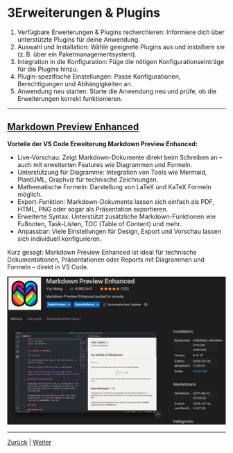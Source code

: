 # 3Erweiterungen & Plugins

1. Verfügbare Erweiterungen & Plugins recherchieren: Informiere dich über unterstützte Plugins für deine Anwendung.
2. Auswahl und Installation: Wähle geeignete Plugins aus und installiere sie (z. B. über ein Paketmanagementsystem).
3. Integration in die Konfiguration: Füge die nötigen Konfigurationseinträge für die Plugins hinzu.
4. Plugin-spezifische Einstellungen: Passe Konfigurationen, Berechtigungen und Abhängigkeiten an.
5. Anwendung neu starten: Starte die Anwendung neu und prüfe, ob die Erweiterungen korrekt funktionieren.

---

## [Markdown Preview Enhanced](https://github.com/shd101wyy/vscode-markdown-preview-enhanced)

**Vorteile der VS Code Erweiterung Markdown Preview Enhanced:**

- Live-Vorschau: Zeigt Markdown-Dokumente direkt beim Schreiben an – auch mit erweiterten Features wie Diagrammen und Formeln.
- Unterstützung für Diagramme: Integration von Tools wie Mermaid, PlantUML, Graphviz für technische Zeichnungen.
- Mathematische Formeln: Darstellung von LaTeX und KaTeX Formeln möglich.
- Export-Funktion: Markdown-Dokumente lassen sich einfach als PDF, HTML, PNG oder sogar als Präsentation exportieren.
- Erweiterte Syntax: Unterstützt zusätzliche Markdown-Funktionen wie Fußnoten, Task-Listen, TOC (Table of Content) und mehr.
- Anpassbar: Viele Einstellungen für Design, Export und Vorschau lassen sich individuell konfigurieren.

Kurz gesagt: Markdown Preview Enhanced ist ideal für technische Dokumentationen, Präsentationen oder Reports mit Diagrammen und Formeln – direkt in VS Code.

![Markdown Preview Enhanced](/images/markdown_preview_enhanced.png)

---

[Zurück](/docs/3/2/1/README.md) | [Weiter](/docs/3/2/3/README.md)
